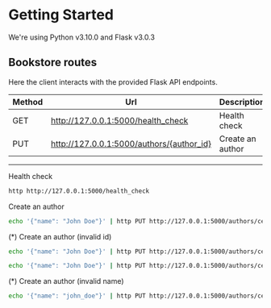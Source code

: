 # Getting Started

We're using Python v3.10.0 and Flask v3.0.3

## Bookstore routes

Here the client interacts with the provided Flask API endpoints.

| Method | Url                                       | Description      |
|--------|-------------------------------------------|------------------|
| GET    | http://127.0.0.1:5000/health_check        | Health check     |
| PUT    | http://127.0.0.1:5000/authors/{author_id} | Create an author |

---

Health check
```bash
http http://127.0.0.1:5000/health_check
```

Create an author
```bash
echo '{"name": "John Doe"}' | http PUT http://127.0.0.1:5000/authors/cea03186-4606-432c-8d16-ed47276cae5d
```

(*) Create an author (invalid id)
```bash
echo '{"name": "John Doe"}' | http PUT http://127.0.0.1:5000/authors/cea03186-4606-432c-8d16-ed47276cae5.
```

```bash
echo '{"name": "John Doe"}' | http PUT http://127.0.0.1:5000/authors/cea03186-4606-432c-8d16-ed47276cae5d.
```

(*) Create an author (invalid name)
```bash
echo '{"name": "john_doe"}' | http PUT http://127.0.0.1:5000/authors/cea03186-4606-432c-8d16-ed47276cae5d
```
